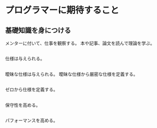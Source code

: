 # プログラマーに期待すること

## 基礎知識を身につける

メンターに付いて、仕事を観察する。
本や記事、論文を読んで理論を学ぶ。

##

仕様は与えられる。

##

曖昧な仕様は与えられる。
曖昧な仕様から厳密な仕様を定義する。

##

ゼロから仕様を定義する。

##

保守性を高める。

##

パフォーマンスを高める。
